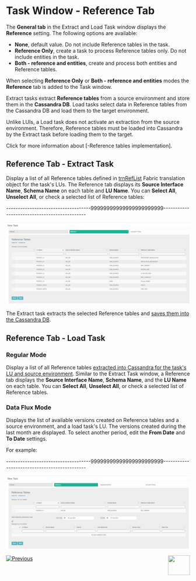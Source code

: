 # Task Window - Reference Tab

The **General tab** in the Extract and Load Task window displays the **Reference** setting. The following options are available:

- **None**, default value. Do not include Reference tables in the task.
- **Reference Only**, create a task to process Reference tables only. Do not include entities in the task.
- **Both - reference and entities**, create and process both entities and Reference tables.

When selecting **Reference Only** or **Both - reference and entities** modes the **Reference** tab is added to the Task window.   

Extract tasks extract **Reference tables** from a source environment and store them in the **Cassandra DB**.  Load tasks select data in Reference tables from the Cassandra DB and load them to the target environment.

Unlike LUIs, a Load task does not activate an extraction from the source environment. Therefore, Reference tables must be loaded into Cassandra by the Extract task before loading them to the target.

Click for more information about [-Reference tables implementation].

## Reference Tab - Extract Task

Display a list of all Reference tables defined in [trnRefList](articles/TDM/tdm_implementation/04_fabric_tdm_library.md#trnreflist) Fabric translation object for the task's LUs. The Reference tab displays its **Source Interface Name**, **Schema Name** on each table and **LU Name**. You can **Select All**, **Unselect All**, or check a selected list of Reference tables:

------------------------------------99999999999999999999999---------------------------------------------

![reference](images/task_reference_tab.png)

The Extract task extracts the selected Reference tables and [saves them into the Cassandra DB](/articles/TDM/tdm_architecture/05_tdm_%20reference_processes.md#tdm-lu---tdmcopyreftablesfortdm-job). 



## Reference Tab - Load Task

### Regular Mode

Display a list of all Reference tables [extracted into Cassandra for the task's LU and source environment](/articles/TDM/tdm_architecture/05_tdm_%20reference_processes.md#tdm-lu---tdmcopyreftablesfortdm-job). Similar to the Extract Task window, a Reference tab displays the **Source Interface Name**, **Schema Name**, and the **LU Name** on each table. You can **Select All**, **Unselect All**, or check a selected list of Reference tables.

### Data Flux Mode

Displays the list of available versions created on Reference tables and a source environment, and a load task's LU. The versions created during the last month are displayed. To select another period, edit the **From Date** and **To Date** settings.

For example:

------------------------------------99999999999999999999999---------------------------------------------

![reference](images/task_reference_tab_dataflux.png)





 [![Previous](/articles/images/Previous.png)](22_task_execution_timing_tab.md)[<img align="right" width="60" height="54" src="/articles/images/Next.png">](24_task_reference_tab.md)

